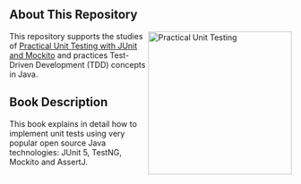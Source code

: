 ## About This Repository
<a href="https://kaczanowscy.pl/books/practical_unit_testing_junit_testng_mockito.html"><img src="https://kaczanowscy.pl/img/cover_junit_2_330.png" alt="Practical Unit Testing" height="256px" align="right"></a>
This repository supports the studies of [Practical Unit Testing with JUnit and Mockito](https://kaczanowscy.pl/books/practical_unit_testing_junit_testng_mockito.html) and practices Test-Driven Development (TDD) concepts in Java.
## Book Description
This book explains in detail how to implement unit tests using very popular open source Java technologies: JUnit 5, TestNG, Mockito and AssertJ.
